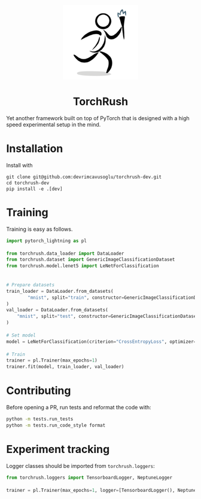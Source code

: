 <p align="center">
  <img src="./rsc/logo.png" width="200" height="200" />
</p>

<h1 align="center">TorchRush</h1>
Yet another framework built on top of PyTorch that is designed with a high speed experimental setup in the mind.

# Installation

Install with

```shell
git clone git@github.com:devrimcavusoglu/torchrush-dev.git
cd torchrush-dev
pip install -e .[dev]
```

# Training

Training is easy as follows.

```python
import pytorch_lightning as pl

from torchrush.data_loader import DataLoader
from torchrush.dataset import GenericImageClassificationDataset
from torchrush.model.lenet5 import LeNetForClassification


# Prepare datasets
train_loader = DataLoader.from_datasets(
        "mnist", split="train", constructor=GenericImageClassificationDataset, batch_size=32
)
val_loader = DataLoader.from_datasets(
    "mnist", split="test", constructor=GenericImageClassificationDataset, batch_size=32
)

# Set model
model = LeNetForClassification(criterion="CrossEntropyLoss", optimizer="SGD", input_size=(28, 28, 1), lr=0.01)

# Train
trainer = pl.Trainer(max_epochs=1)
trainer.fit(model, train_loader, val_loader)
```

# Contributing

Before opening a PR, run tests and reformat the code with:

```bash
python -m tests.run_tests
python -m tests.run_code_style format
```

# Experiment tracking

Logger classes should be imported from `torchrush.loggers`:

```python
from torchrush.loggers import TensorboardLogger, NeptuneLogger

trainer = pl.Trainer(max_epochs=1, logger=[TensorboardLogger(), NeptuneLogger()])
```
